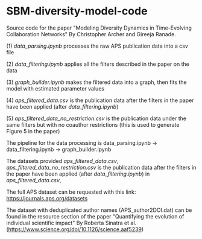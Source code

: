 # SBM-diversity-model-code

Source code for the paper "Modeling Diversity Dynamics in Time-Evolving Collaboration Networks" By Christopher Archer and Gireeja Ranade. 
  
  (1) _data_parsing.ipynb_ processes the raw APS publication data into a csv file
  
  (2) _data_filtering.ipynb_ applies all the filters described in the paper on the data
  
  (3) _graph_builder.ipynb_ makes the filtered data into a graph, then fits the model with estimated parameter values

  (4) _aps_filtered_data.csv_ is the publication data after the filters in the paper have been applied (after _data_filtering.ipynb_)

  (5) _aps_filtered_data_no_restriction.csv_ is the publication data under the same filters but with no coauthor restrictions (this is used to generate Figure 5 in the paper)

The pipeline for the data processing is data_parsing.ipynb -> data_filtering.ipynb -> graph_builder.ipynb

The datasets provided _aps_filtered_data.csv_, _aps_filtered_data_no_restriction.csv_ is the publication data after the filters in the paper have been applied (after _data_filtering.ipynb_) in _aps_filtered_data.csv_, 

The full APS dataset can be requested with this link: https://journals.aps.org/datasets

The dataset with deduplicated author names (APS_author2DOI.dat) can be found in the resource section of the paper "Quantifying the evolution of individual scientific impact" By Roberta Sinatra et al. (https://www.science.org/doi/10.1126/science.aaf5239)
